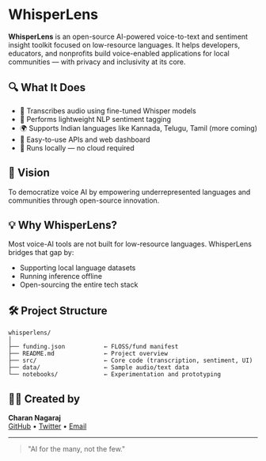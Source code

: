 # WhisperLens

**WhisperLens** is an open-source AI-powered voice-to-text and sentiment insight toolkit focused on low-resource languages. It helps developers, educators, and nonprofits build voice-enabled applications for local communities — with privacy and inclusivity at its core.

## 🔍 What It Does

- 🎤 Transcribes audio using fine-tuned Whisper models
- 💬 Performs lightweight NLP sentiment tagging
- 🌍 Supports Indian languages like Kannada, Telugu, Tamil (more coming)
- 🧩 Easy-to-use APIs and web dashboard
- 🔐 Runs locally — no cloud required

## 🚀 Vision

To democratize voice AI by empowering underrepresented languages and communities through open-source innovation.

## 💡 Why WhisperLens?

Most voice-AI tools are not built for low-resource languages. WhisperLens bridges that gap by:
- Supporting local language datasets
- Running inference offline
- Open-sourcing the entire tech stack

## 🛠️ Project Structure

```
whisperlens/
│
├── funding.json           ← FLOSS/fund manifest
├── README.md              ← Project overview
├── src/                   ← Core code (transcription, sentiment, UI)
├── data/                  ← Sample audio/text data
└── notebooks/             ← Experimentation and prototyping
```

## 👨‍💻 Created by

**Charan Nagaraj**  
[GitHub](https://github.com/cube18) • [Twitter](https://twitter.com/DataBrother_AI) • [Email](mailto:ncharan018@gmail.com)

---

> "AI for the many, not the few."

